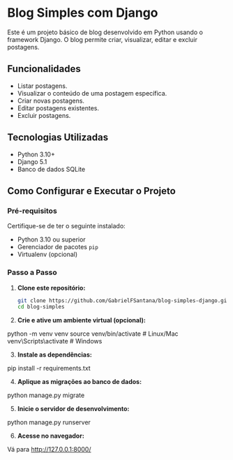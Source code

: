 # Blog Simples com Django

Este é um projeto básico de blog desenvolvido em Python usando o framework Django. O blog permite criar, visualizar, editar e excluir postagens.

## Funcionalidades

- Listar postagens.
- Visualizar o conteúdo de uma postagem específica.
- Criar novas postagens.
- Editar postagens existentes.
- Excluir postagens.

## Tecnologias Utilizadas

- Python 3.10+
- Django 5.1
- Banco de dados SQLite

## Como Configurar e Executar o Projeto

### Pré-requisitos

Certifique-se de ter o seguinte instalado:

- Python 3.10 ou superior
- Gerenciador de pacotes `pip`
- Virtualenv (opcional)

### Passo a Passo

1. **Clone este repositório:**

   ```bash
   git clone https://github.com/GabrielFSantana/blog-simples-django.git
   cd blog-simples
   
2. **Crie e ative um ambiente virtual (opcional):**


python -m venv venv
source venv/bin/activate  # Linux/Mac
venv\Scripts\activate     # Windows

3. **Instale as dependências:**

pip install -r requirements.txt

4. **Aplique as migrações ao banco de dados:**

python manage.py migrate

5. **Inicie o servidor de desenvolvimento:**

python manage.py runserver

6. **Acesse no navegador:**

Vá para http://127.0.0.1:8000/
